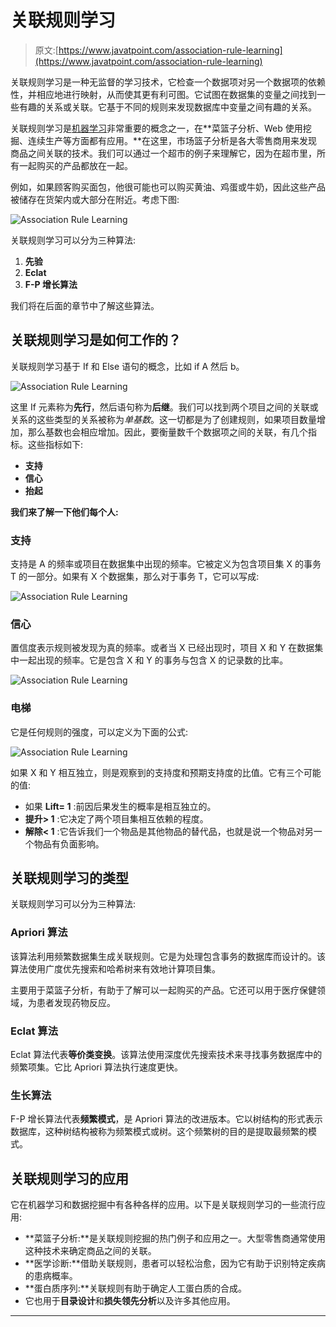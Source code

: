 # 关联规则学习

> 原文:[https://www.javatpoint.com/association-rule-learning](https://www.javatpoint.com/association-rule-learning)

关联规则学习是一种无监督的学习技术，它检查一个数据项对另一个数据项的依赖性，并相应地进行映射，从而使其更有利可图。它试图在数据集的变量之间找到一些有趣的关系或关联。它基于不同的规则来发现数据库中变量之间有趣的关系。

关联规则学习是[机器学习](https://www.javatpoint.com/machine-learning)非常重要的概念之一，在**菜篮子分析、Web 使用挖掘、连续生产等方面都有应用。**在这里，市场篮子分析是各大零售商用来发现商品之间关联的技术。我们可以通过一个超市的例子来理解它，因为在超市里，所有一起购买的产品都放在一起。

例如，如果顾客购买面包，他很可能也可以购买黄油、鸡蛋或牛奶，因此这些产品被储存在货架内或大部分在附近。考虑下图:

![Association Rule Learning](../Images/402a22e377553b87882ccaf797ee2840.png)

关联规则学习可以分为三种算法:

1.  **先验**
2.  **Eclat**
3.  **F-P 增长算法**

我们将在后面的章节中了解这些算法。

## 关联规则学习是如何工作的？

关联规则学习基于 If 和 Else 语句的概念，比如 if A 然后 b。

![Association Rule Learning](../Images/6640c05c80eef350e128175a67a9081f.png)

这里 If 元素称为**先行**，然后语句称为**后继**。我们可以找到两个项目之间的关联或关系的这些类型的关系被称为*单基数*。这一切都是为了创建规则，如果项目数量增加，那么基数也会相应增加。因此，要衡量数千个数据项之间的关联，有几个指标。这些指标如下:

*   **支持**
*   **信心**
*   **抬起**

**我们来了解一下他们每个人:**

### 支持

支持是 A 的频率或项目在数据集中出现的频率。它被定义为包含项目集 X 的事务 T 的一部分。如果有 X 个数据集，那么对于事务 T，它可以写成:

![Association Rule Learning](../Images/3023dfa87e4cf810d071e194657bab03.png)

### 信心

置信度表示规则被发现为真的频率。或者当 X 已经出现时，项目 X 和 Y 在数据集中一起出现的频率。它是包含 X 和 Y 的事务与包含 X 的记录数的比率。

![Association Rule Learning](../Images/0edfef75746f22e80e10f92104c94f4c.png)

### 电梯

它是任何规则的强度，可以定义为下面的公式:

![Association Rule Learning](../Images/99d59ea85a6076228d42bc49faec2e5b.png)

如果 X 和 Y 相互独立，则是观察到的支持度和预期支持度的比值。它有三个可能的值:

*   如果 **Lift= 1** :前因后果发生的概率是相互独立的。
*   **提升> 1** :它决定了两个项目集相互依赖的程度。
*   **解除< 1** :它告诉我们一个物品是其他物品的替代品，也就是说一个物品对另一个物品有负面影响。

## 关联规则学习的类型

关联规则学习可以分为三种算法:

### Apriori 算法

该算法利用频繁数据集生成关联规则。它是为处理包含事务的数据库而设计的。该算法使用广度优先搜索和哈希树来有效地计算项目集。

主要用于菜篮子分析，有助于了解可以一起购买的产品。它还可以用于医疗保健领域，为患者发现药物反应。

### Eclat 算法

Eclat 算法代表**等价类变换**。该算法使用深度优先搜索技术来寻找事务数据库中的频繁项集。它比 Apriori 算法执行速度更快。

### 生长算法

F-P 增长算法代表**频繁模式**，是 Apriori 算法的改进版本。它以树结构的形式表示数据库，这种树结构被称为频繁模式或树。这个频繁树的目的是提取最频繁的模式。

## 关联规则学习的应用

它在机器学习和数据挖掘中有各种各样的应用。以下是关联规则学习的一些流行应用:

*   **菜篮子分析:**是关联规则挖掘的热门例子和应用之一。大型零售商通常使用这种技术来确定商品之间的关联。
*   **医学诊断:**借助关联规则，患者可以轻松治愈，因为它有助于识别特定疾病的患病概率。
*   **蛋白质序列:**关联规则有助于确定人工蛋白质的合成。
*   它也用于**目录设计**和**损失领先分析**以及许多其他应用。

* * *